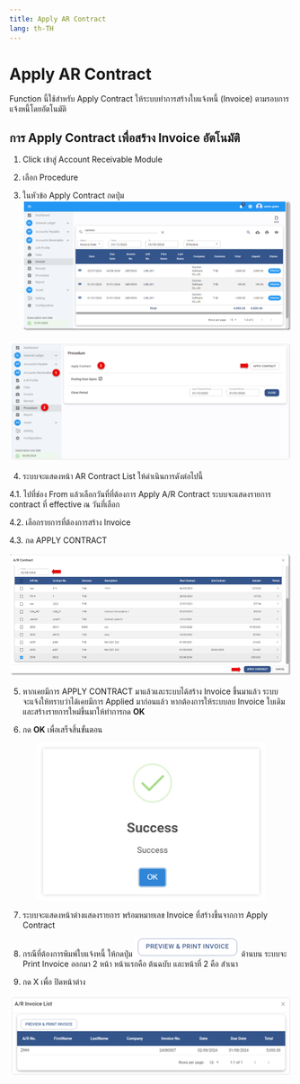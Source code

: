```yaml
---
title: Apply AR Contract
lang: th-TH
---
```


# Apply AR Contract

Function นี้ใช้สำหรับ Apply Contract ให้ระบบทำการสร้างใบแจ้งหนี้ (Invoice) ตามรอบการแจ้งหนี้โดยอัตโนมัติ

## การ Apply Contract เพื่อสร้าง Invoice อัตโนมัติ

1. Click เข้าสู่ Account Receivable Module

2. เลือก Procedure

3. ในหัวข้อ Apply Contract กดปุ่ม <img src="./image-2.png" style="display: inline-block;" />

![alt text](image-33.png)

4. ระบบจะแสดงหน้า AR Contract List ให้ดำเนินการดังต่อไปนี้

4.1. ไปที่ช่อง From แล้วเลือกวันที่ที่ต้องการ Apply A/R Contract ระบบจะแสดงรายการ contract ที่ effective ณ วันที่เลือก

4.2. เลือกรายการที่ต้องการสร้าง Invoice

4.3. กด APPLY CONTRACT

![alt text](image-34.png)

5. หากเคยมีการ APPLY CONTRACT มาแล้วและระบบได้สร้าง Invoice ขึ้นมาแล้ว ระบบจะแจ้งให้ทราบว่าได้เคยมีการ Applied มาก่อนแล้ว หากต้องการให้ระบบลบ Invoice ใบเดิมและสร้างรายการใหม่ขึ้นมาให้ทำการกด **<span class="btn">OK</span>**

6.	กด **<span class="btn">OK</span>** เพื่อเสร็จสิ้นขั้นตอน

<p align="center">
    <img src="./image-6.png"  />
</p>

7.	ระบบจะแสดงหน้าต่างแสดงรายการ พร้อมหมายเลข Invoice ที่สร้างขึ้นจากการ Apply Contract

8.	กรณีที่ต้องการพิมพ์ใบแจ้งหนี้ ให้กดปุ่ม <img src="./image-35.png" style="display: inline-block;" /> ด้านบน  ระบบจะ Print Invoice ออกมา 2 หน้า หน้าแรกคือ ต้นฉบับ และหน้าที่ 2 คือ สำเนา

9.	กด X เพื่อ ปิดหน้าต่าง

![alt text](image-36.png)





